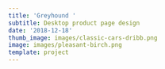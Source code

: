 ```yaml
---
title: 'Greyhound '
subtitle: Desktop product page design
date: '2018-12-18'
thumb_image: images/classic-cars-dribb.png
image: images/pleasant-birch.png
template: project
---
```

